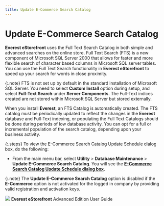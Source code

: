 ```yaml
---
title: Update E-Commerce Search Catalog
---
```


# Update E-Commerce Search Catalog


**Everest eStorefront** uses the  Full Text Search Catalog in both simple and advanced searches on the online  store. Full Text Search (FTS) is a new component of Microsoft SQL Server  2000 that allows for faster and more flexible search of character based  columns in Microsoft SQL server tables. You can use the Full Text Search  functionality in **Everest eStorefront**  to speed up your search for words in close proximity.


{:.note}
FTS is not set up by default in the standard  installation of Microsoft SQL Server. You need to select **Custom 
 Install** option during setup, and select **Full-Text 
 Search** under **Server Components**.  The Full-Text indices created are not stored within Microsoft SQL Server  but stored externally.


When you install **Everest**, an  FTS Catalog is automatically created. The FTS catalog must be periodically  updated to reflect the changes in the **Everest**  database and Full-Text indexing, or populating the Full Text Catalogs  should be done during periods of low database activity. You can opt for  a full or incremental population of the search catalog, depending upon  your business activity.


{:.steps}
To view the E-Commerce Search Catalog Update  Schedule dialog box, do the following:

- From the main  menu bar, select **Utility** >  **Database Maintenance** > **Update E-Commerce Search Catalog**. You  will see the [**E-Commerce Search Catalog Update Schedule dialog 
 box**]({{site.utl_baseurl}}/misc/e_commerce_search_catalog_update_schedule_dialog_box.html).



{:.note}
The **Update 
 E-Commerce Search Catalog** option is disabled if the **E-Commerce**  option is not activated for the logged in company by providing valid registration  and activation keys.


![]({{site.utl_baseurl}}/img/refer.gif) **Everest eStorefront** Advanced Edition  User Guide
